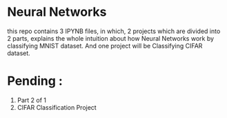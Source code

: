 # Neural Networks
this repo contains 3 IPYNB files, in which, 2 projects which are divided into 2 parts, explains the whole intuition about how Neural Networks work by classifying MNIST dataset.
And one project will be Classifying CIFAR dataset.
# Pending :
1) Part 2 of 1
2) CIFAR Classification  Project
